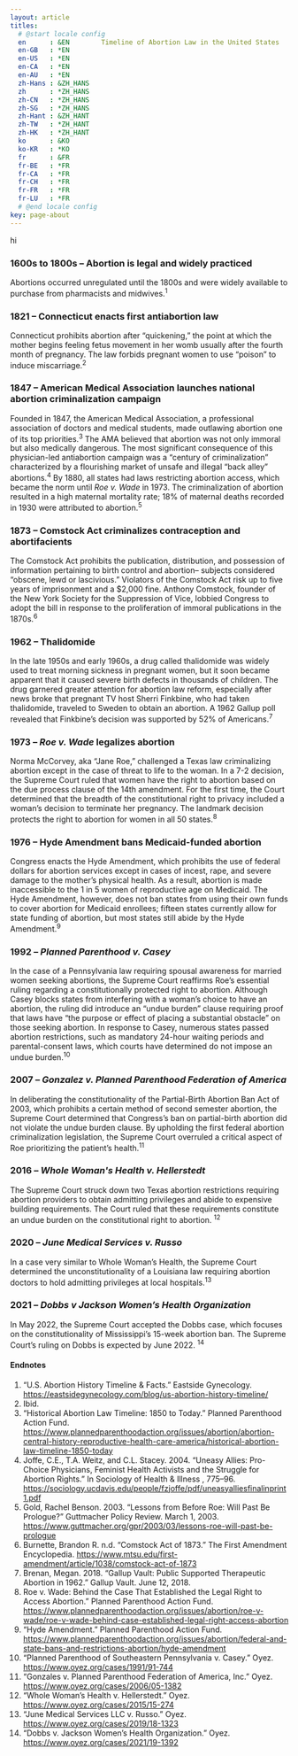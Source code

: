 ```yaml
---
layout: article
titles:
  # @start locale config
  en      : &EN        Timeline of Abortion Law in the United States
  en-GB   : *EN
  en-US   : *EN
  en-CA   : *EN
  en-AU   : *EN
  zh-Hans : &ZH_HANS  
  zh      : *ZH_HANS
  zh-CN   : *ZH_HANS
  zh-SG   : *ZH_HANS
  zh-Hant : &ZH_HANT  
  zh-TW   : *ZH_HANT
  zh-HK   : *ZH_HANT
  ko      : &KO       
  ko-KR   : *KO
  fr      : &FR      
  fr-BE   : *FR
  fr-CA   : *FR
  fr-CH   : *FR
  fr-FR   : *FR
  fr-LU   : *FR
  # @end locale config
key: page-about
---
```

hi

### 1600s to 1800s – Abortion is legal and widely practiced
Abortions occurred unregulated until the 1800s and were widely available to purchase from pharmacists and midwives.<sup>1</sup>

### 1821 – Connecticut enacts first antiabortion law
Connecticut prohibits abortion after “quickening,” the point at which the mother begins feeling fetus movement in her womb usually after the fourth month of pregnancy. The law forbids pregnant women to use “poison” to induce miscarriage.<sup>2</sup>

### 1847 – American Medical Association launches national abortion criminalization campaign
Founded in 1847, the American Medical Association, a professional association of doctors and medical students, made outlawing abortion one of its top priorities.<sup>3</sup> The AMA believed that abortion was not only immoral but also medically dangerous. The most significant consequence of this physician-led antiabortion campaign was a “century of criminalization” characterized by a flourishing market of unsafe and illegal “back alley” abortions.<sup>4</sup> By 1880, all states had laws restricting abortion access, which became the norm until *Roe v. Wade* in 1973. The criminalization of abortion resulted in a high maternal mortality rate; 18% of maternal deaths recorded in 1930 were attributed to abortion.<sup>5</sup>

### 1873 – Comstock Act criminalizes contraception and abortifacients
The Comstock Act prohibits the publication, distribution, and possession of information pertaining to birth control and abortion– subjects considered “obscene, lewd or lascivious.” Violators of the Comstock Act risk up to five years of imprisonment and a $2,000 fine. Anthony Comstock, founder of the New York Society for the Suppression of Vice, lobbied Congress to adopt the bill in response to the proliferation of immoral publications in the 1870s.<sup>6</sup>

### 1962 – Thalidomide
In the late 1950s and early 1960s, a drug called thalidomide was widely used to treat morning sickness in pregnant women, but it soon became apparent that it caused severe birth defects in thousands of children. The drug garnered greater attention for abortion law reform, especially after news broke that pregnant TV host Sherri Finkbine, who had taken thalidomide, traveled to Sweden to obtain an abortion. A 1962 Gallup poll revealed that Finkbine’s decision was supported by 52% of Americans.<sup>7</sup>

### 1973 – *Roe v. Wade* legalizes abortion
Norma McCorvey, aka “Jane Roe,” challenged a Texas law criminalizing abortion except in the case of threat to life to the woman. In a 7-2 decision, the Supreme Court ruled that women have the right to abortion based on the due process clause of the 14th amendment. For the first time, the Court determined that the breadth of the constitutional right to privacy included a woman’s decision to terminate her pregnancy. The landmark decision protects the right to abortion for women in all 50 states.<sup>8</sup>


### 1976 – Hyde Amendment bans Medicaid-funded abortion
Congress enacts the Hyde Amendment, which prohibits the use of federal dollars for abortion services except in cases of incest, rape, and severe damage to the mother’s physical health. As a result, abortion is made inaccessible to the 1 in 5 women of reproductive age on Medicaid. The Hyde Amendment, however, does not ban states from using their own funds to cover abortion for Medicaid enrollees; fifteen states currently allow for state funding of abortion, but most states still abide by the Hyde Amendment.<sup>9</sup>

### 1992 – *Planned Parenthood v. Casey*
In the case of a Pennsylvania law requiring spousal awareness for married women seeking abortions, the Supreme Court reaffirms Roe’s essential ruling regarding a constitutionally protected right to abortion. Although Casey blocks states from interfering with a woman’s choice to have an abortion, the ruling did introduce an “undue burden” clause requiring proof that laws have “the purpose or effect of placing a substantial obstacle” on those seeking abortion. In response to Casey, numerous states passed abortion restrictions, such as mandatory 24-hour waiting periods and parental-consent laws, which courts have determined do not impose an undue burden.<sup>10</sup>

### 2007 – *Gonzalez v. Planned Parenthood Federation of America*
In deliberating the constitutionality of the Partial-Birth Abortion Ban Act of 2003, which prohibits a certain method of second semester abortion, the Supreme Court determined that Congress’s ban on partial-birth abortion did not violate the undue burden clause. By upholding the first federal abortion criminalization legislation, the Supreme Court overruled a critical aspect of Roe prioritizing the patient’s health.<sup>11</sup>

### 2016 – *Whole Woman's Health v. Hellerstedt*
The Supreme Court struck down two Texas abortion restrictions requiring abortion providers to obtain admitting privileges and abide to expensive building requirements. The Court ruled that these requirements constitute an undue burden on the constitutional right to abortion. <sup>12</sup>

### 2020 – *June Medical Services v. Russo*
In a case very similar to Whole Woman’s Health, the Supreme Court determined the unconstitutionality of a Louisiana law requiring abortion doctors to hold admitting privileges at local hospitals.<sup>13</sup>

### 2021 – *Dobbs v Jackson Women’s Health Organization*
In May 2022, the Supreme Court accepted the Dobbs case, which focuses on the constitutionality of Mississippi’s 15-week abortion ban. The Supreme Court’s ruling on Dobbs is expected by June 2022. <sup>14</sup>

#### Endnotes
1.  “U.S. Abortion History Timeline & Facts.” Eastside Gynecology. https://eastsidegynecology.com/blog/us-abortion-history-timeline/ 
2.  Ibid.
3.  “Historical Abortion Law Timeline: 1850 to Today.” Planned Parenthood Action Fund. https://www.plannedparenthoodaction.org/issues/abortion/abortion-central-history-reproductive-health-care-america/historical-abortion-law-timeline-1850-today 
4.  Joffe, C.E., T.A. Weitz, and C.L. Stacey. 2004. “Uneasy Allies: Pro-Choice Physicians, Feminist Health Activists and the Struggle for Abortion Rights.” In Sociology of Health & Illness , 775–96. https://sociology.ucdavis.edu/people/fzjoffe/pdf/uneasyalliesfinalinprint1.pdf 
5.  Gold, Rachel Benson. 2003. “Lessons from Before Roe: Will Past Be Prologue?” Guttmacher Policy Review. March 1, 2003. https://www.guttmacher.org/gpr/2003/03/lessons-roe-will-past-be-prologue 
6.  Burnette, Brandon R. n.d. “Comstock Act of 1873.” The First Amendment Encyclopedia. https://www.mtsu.edu/first-amendment/article/1038/comstock-act-of-1873 
7.  Brenan, Megan. 2018. “Gallup Vault: Public Supported Therapeutic Abortion in 1962.” Gallup Vault. June 12, 2018. 
8.  Roe v. Wade: Behind the Case That Established the Legal Right to Access Abortion.” Planned Parenthood Action Fund. https://www.plannedparenthoodaction.org/issues/abortion/roe-v-wade/roe-v-wade-behind-case-established-legal-right-access-abortion 
9.  “Hyde Amendment.” Planned Parenthood Action Fund. https://www.plannedparenthoodaction.org/issues/abortion/federal-and-state-bans-and-restrictions-abortion/hyde-amendment 
10.  “Planned Parenthood of Southeastern Pennsylvania v. Casey.” Oyez. https://www.oyez.org/cases/1991/91-744 
11.  “Gonzales v. Planned Parenthood Federation of America, Inc.” Oyez. https://www.oyez.org/cases/2006/05-1382 
12.  “Whole Woman’s Health v. Hellerstedt.” Oyez. https://www.oyez.org/cases/2015/15-274 
13.  “June Medical Services LLC v. Russo.” Oyez. https://www.oyez.org/cases/2019/18-1323 
14.  “Dobbs v. Jackson Women’s Health Organization.” Oyez. https://www.oyez.org/cases/2021/19-1392 

